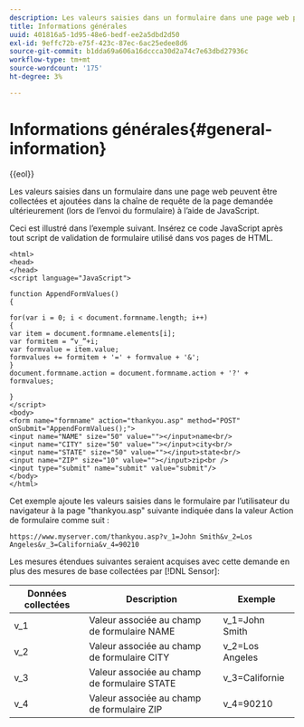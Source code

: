 ```yaml
---
description: Les valeurs saisies dans un formulaire dans une page web peuvent être collectées et ajoutées dans la chaîne de requête de la page demandée ultérieurement (lors de l’envoi du formulaire) à l’aide de JavaScript.
title: Informations générales
uuid: 401816a5-1d95-48e6-bedf-ee2a5dbd2d50
exl-id: 9effc72b-e75f-423c-87ec-6ac25edee8d6
source-git-commit: b1dda69a606a16dccca30d2a74c7e63dbd27936c
workflow-type: tm+mt
source-wordcount: '175'
ht-degree: 3%

---
```


# Informations générales{#general-information}

{{eol}}

Les valeurs saisies dans un formulaire dans une page web peuvent être collectées et ajoutées dans la chaîne de requête de la page demandée ultérieurement (lors de l’envoi du formulaire) à l’aide de JavaScript.

Ceci est illustré dans l’exemple suivant. Insérez ce code JavaScript après tout script de validation de formulaire utilisé dans vos pages de HTML.

```
<html>
<head>
</head>
<script language="JavaScript">

function AppendFormValues()
{

for(var i = 0; i < document.formname.length; i++)
{
var item = document.formname.elements[i];
var formitem = “v_”+i;
var formvalue = item.value;
formvalues += formitem + '=' + formvalue + '&';
}
document.formname.action = document.formname.action + '?' + formvalues;

}
</script>
<body>
<form name="formname" action="thankyou.asp" method="POST" onSubmit="AppendFormValues();">
<input name="NAME" size="50" value=""></input>name<br/>
<input name="CITY" size="50" value=""></input>city<br/>
<input name="STATE" size="50" value=""></input>state<br/>
<input name="ZIP" size="10" value=""></input>zip<br />
<input type="submit" name="submit" value="submit"/>
</body>
</html>
```

Cet exemple ajoute les valeurs saisies dans le formulaire par l’utilisateur du navigateur à la page &quot;thankyou.asp&quot; suivante indiquée dans la valeur Action de formulaire comme suit :

```
https://www.myserver.com/thankyou.asp?v_1=John Smith&v_2=Los Angeles&v_3=California&v_4=90210
```

Les mesures étendues suivantes seraient acquises avec cette demande en plus des mesures de base collectées par [!DNL Sensor]:

| Données collectées | Description | Exemple |
|---|---|---|
| v_1 | Valeur associée au champ de formulaire NAME | v_1=John Smith |
| v_2 | Valeur associée au champ de formulaire CITY | v_2=Los Angeles |
| v_3 | Valeur associée au champ de formulaire STATE | v_3=Californie |
| v_4 | Valeur associée au champ de formulaire ZIP | v_4=90210 |
